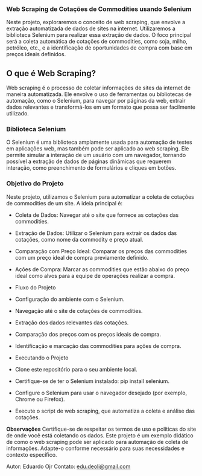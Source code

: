 ### Web Scraping de Cotações de Commodities usando Selenium
Neste projeto, exploraremos o conceito de web scraping, que envolve a extração automatizada de dados de sites na internet. Utilizaremos a biblioteca Selenium para realizar essa extração de dados. O foco principal será a coleta automática de cotações de commodities, como soja, milho, petróleo, etc., e a identificação de oportunidades de compra com base em preços ideais definidos.

## O que é Web Scraping?
Web scraping é o processo de coletar informações de sites da internet de maneira automatizada. Ele envolve o uso de ferramentas ou bibliotecas de automação, como o Selenium, para navegar por páginas da web, extrair dados relevantes e transformá-los em um formato que possa ser facilmente utilizado.

### Biblioteca Selenium
O Selenium é uma biblioteca amplamente usada para automação de testes em aplicações web, mas também pode ser aplicado ao web scraping. Ele permite simular a interação de um usuário com um navegador, tornando possível a extração de dados de páginas dinâmicas que requerem interação, como preenchimento de formulários e cliques em botões.

### Objetivo do Projeto
Neste projeto, utilizamos o Selenium para automatizar a coleta de cotações de commodities de um site. A ideia principal é:

  - Coleta de Dados: Navegar até o site que fornece as cotações das commodities.
    
  - Extração de Dados: Utilizar o Selenium para extrair os dados das cotações, como nome da commodity e preço atual.
    
  - Comparação com Preço Ideal: Comparar os preços das commodities com um preço ideal de compra previamente definido.
    
  - Ações de Compra: Marcar as commodities que estão abaixo do preço ideal como alvos para a equipe de operações realizar a compra.
    
  - Fluxo do Projeto
    
  - Configuração do ambiente com o Selenium.
    
  - Navegação até o site de cotações de commodities.
    
  - Extração dos dados relevantes das cotações.
    
  - Comparação dos preços com os preços ideais de compra.
    
  - Identificação e marcação das commodities para ações de compra.
    
  - Executando o Projeto
    
  - Clone este repositório para o seu ambiente local.
    
  - Certifique-se de ter o Selenium instalado: pip install selenium.
    
  - Configure o Selenium para usar o navegador desejado (por exemplo, Chrome ou Firefox).
    
  - Execute o script de web scraping, que automatiza a coleta e análise das cotações.
  
**Observações**
Certifique-se de respeitar os termos de uso e políticas do site de onde você está coletando os dados.
Este projeto é um exemplo didático de como o web scraping pode ser aplicado para automação de coleta de informações. Adapte-o conforme necessário para suas necessidades e contexto específico.

Autor: Eduardo Ojr
Contato: edu.deoli@gmail.com

